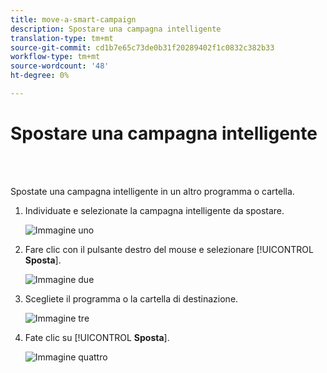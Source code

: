 ```yaml
---
title: move-a-smart-campaign
description: Spostare una campagna intelligente
translation-type: tm+mt
source-git-commit: cd1b7e65c73de0b31f20289402f1c0832c382b33
workflow-type: tm+mt
source-wordcount: '48'
ht-degree: 0%

---
```



# Spostare una campagna intelligente

<br> 

Spostate una campagna intelligente in un altro programma o cartella.

1. Individuate e selezionate la campagna intelligente da spostare.

   ![Immagine uno](/help/sky/assets/smart-campaigns/move-a-smart-campaign/move-a-smart-campaign-1.png)

1. Fare clic con il pulsante destro del mouse e selezionare [!UICONTROL **Sposta**].

   ![Immagine due](/help/sky/assets/smart-campaigns/move-a-smart-campaign/move-a-smart-campaign-2.png)

1. Scegliete il programma o la cartella di destinazione.

   ![Immagine tre](/help/sky/assets/smart-campaigns/move-a-smart-campaign/move-a-smart-campaign-3.png)

1. Fate clic su [!UICONTROL **Sposta**].

   ![Immagine quattro](/help/sky/assets/smart-campaigns/move-a-smart-campaign/move-a-smart-campaign-4.png)
